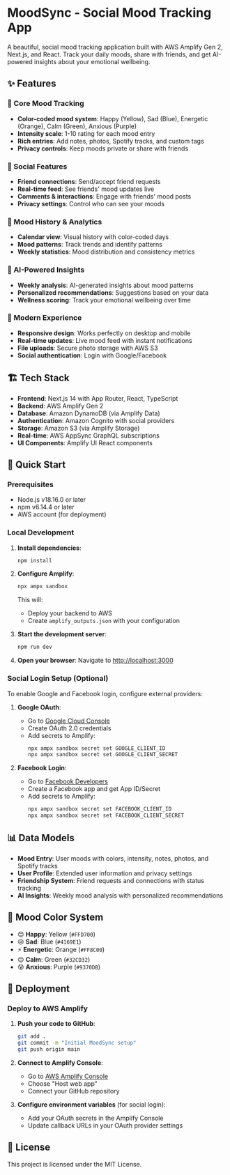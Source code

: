 # MoodSync - Social Mood Tracking App

A beautiful, social mood tracking application built with AWS Amplify Gen 2, Next.js, and React. Track your daily moods, share with friends, and get AI-powered insights about your emotional wellbeing.

## ✨ Features

### 🎯 Core Mood Tracking
- **Color-coded mood system**: Happy (Yellow), Sad (Blue), Energetic (Orange), Calm (Green), Anxious (Purple)
- **Intensity scale**: 1-10 rating for each mood entry
- **Rich entries**: Add notes, photos, Spotify tracks, and custom tags
- **Privacy controls**: Keep moods private or share with friends

### 👥 Social Features
- **Friend connections**: Send/accept friend requests
- **Real-time feed**: See friends' mood updates live
- **Comments & interactions**: Engage with friends' mood posts
- **Privacy settings**: Control who can see your moods

### 📅 Mood History & Analytics
- **Calendar view**: Visual history with color-coded days
- **Mood patterns**: Track trends and identify patterns
- **Weekly statistics**: Mood distribution and consistency metrics

### 🤖 AI-Powered Insights
- **Weekly analysis**: AI-generated insights about mood patterns
- **Personalized recommendations**: Suggestions based on your data
- **Wellness scoring**: Track your emotional wellbeing over time

### 📱 Modern Experience
- **Responsive design**: Works perfectly on desktop and mobile
- **Real-time updates**: Live mood feed with instant notifications
- **File uploads**: Secure photo storage with AWS S3
- **Social authentication**: Login with Google/Facebook

## 🏗️ Tech Stack

- **Frontend**: Next.js 14 with App Router, React, TypeScript
- **Backend**: AWS Amplify Gen 2
- **Database**: Amazon DynamoDB (via Amplify Data)
- **Authentication**: Amazon Cognito with social providers
- **Storage**: Amazon S3 (via Amplify Storage)
- **Real-time**: AWS AppSync GraphQL subscriptions
- **UI Components**: Amplify UI React components

## 🚀 Quick Start

### Prerequisites
- Node.js v18.16.0 or later
- npm v6.14.4 or later
- AWS account (for deployment)

### Local Development

1. **Install dependencies**:
   ```bash
   npm install
   ```

2. **Configure Amplify**:
   ```bash
   npx ampx sandbox
   ```
   This will:
   - Deploy your backend to AWS
   - Create `amplify_outputs.json` with your configuration

3. **Start the development server**:
   ```bash
   npm run dev
   ```

4. **Open your browser**:
   Navigate to [http://localhost:3000](http://localhost:3000)

### Social Login Setup (Optional)

To enable Google and Facebook login, configure external providers:

1. **Google OAuth**:
   - Go to [Google Cloud Console](https://console.cloud.google.com/)
   - Create OAuth 2.0 credentials
   - Add secrets to Amplify:
     ```bash
     npx ampx sandbox secret set GOOGLE_CLIENT_ID
     npx ampx sandbox secret set GOOGLE_CLIENT_SECRET
     ```

2. **Facebook Login**:
   - Go to [Facebook Developers](https://developers.facebook.com/)
   - Create a Facebook app and get App ID/Secret
   - Add secrets to Amplify:
     ```bash
     npx ampx sandbox secret set FACEBOOK_CLIENT_ID
     npx ampx sandbox secret set FACEBOOK_CLIENT_SECRET
     ```

## 📊 Data Models

- **Mood Entry**: User moods with colors, intensity, notes, photos, and Spotify tracks
- **User Profile**: Extended user information and privacy settings
- **Friendship System**: Friend requests and connections with status tracking
- **AI Insights**: Weekly mood analysis with personalized recommendations

## 🎨 Mood Color System

- 😊 **Happy**: Yellow (`#FFD700`)
- 😢 **Sad**: Blue (`#4169E1`)
- ⚡ **Energetic**: Orange (`#FF8C00`)
- 😌 **Calm**: Green (`#32CD32`)
- 😰 **Anxious**: Purple (`#9370DB`)

## 🚀 Deployment

### Deploy to AWS Amplify

1. **Push your code to GitHub**:
   ```bash
   git add .
   git commit -m "Initial MoodSync setup"
   git push origin main
   ```

2. **Connect to Amplify Console**:
   - Go to [AWS Amplify Console](https://console.aws.amazon.com/amplify/)
   - Choose "Host web app"
   - Connect your GitHub repository

3. **Configure environment variables** (for social login):
   - Add your OAuth secrets in the Amplify Console
   - Update callback URLs in your OAuth provider settings

## 📄 License

This project is licensed under the MIT License.